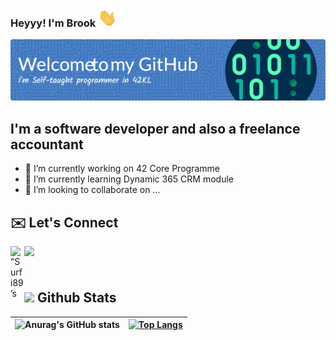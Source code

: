 ### Heyyy! I'm Brook  <img src="https://raw.githubusercontent.com/Surfi89/surfi89/main/img/Hi.gif" width="30px">

![Header](./github-header-image.png)

## I'm a software developer and also a freelance accountant

- 🔭 I’m currently working on 42 Core Programme
- 🌱 I’m currently learning Dynamic 365 CRM module
- 👯 I’m looking to collaborate on ...

## ✉️ Let's Connect

<a href="https://www.linkedin.com/in/chunyong96/" target="_blank">
 <img src="https://img.shields.io/badge/linkedin-%ff5851db.svg?color=0072B1&style=for-the-badge&logo=linkedin&logoColor=white" style="margin-bottom: 5px;" />
<a/>
<a href="https://discordapp.com/users/239341395452755971">
  <img align="left" alt=“Surfi89’s Discord" width="22px" src="https://raw.githubusercontent.com/peterthehan/peterthehan/master/assets/discord.svg" />
</a>
<br/>
<br/>

## <img src="https://media.giphy.com/media/iY8CRBdQXODJSCERIr/giphy.gif" width="25"> <b>Github Stats</b>
  
| ![Anurag's GitHub stats](https://github-readme-stats.vercel.app/api?username=brook5407&show_icons=true&theme=transparent) | [![Top Langs](https://github-readme-stats.vercel.app/api/top-langs/?username=brook5407)](https://github.com/anuraghazra/github-readme-stats)|
|:-:|:-:|
